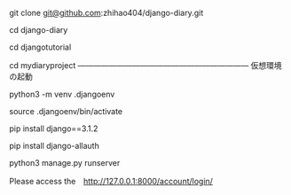 git clone git@github.com:zhihao404/django-diary.git

cd django-diary

cd djangotutorial 

cd mydiaryproject
——————————————————————
仮想環境の起動

python3 -m venv .djangoenv

source .djangoenv/bin/activate

pip install django==3.1.2

pip install django-allauth

python3 manage.py runserver

Please access the　http://127.0.0.1:8000/account/login/ 
